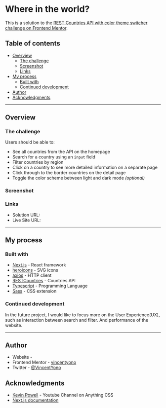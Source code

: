 # Where in the world?

This is a solution to the [REST Countries API with color theme switcher challenge on Frontend Mentor](https://www.frontendmentor.io/challengesrest-countries-api-with-color-theme-switcher-5cacc469fec04111f7b848ca).

## Table of contents

- [Overview](#overview)
  - [The challenge](#the-challenge)
  - [Screenshot](#screenshot)
  - [Links](#links)
- [My process](#my-process)
  - [Built with](#built-with)
  - [Continued development](#continued-development)
- [Author](#author)
- [Acknowledgments](#acknowledgments)

---

## Overview

### The challenge

Users should be able to:

- See all countries from the API on the homepage
- Search for a country using an `input` field
- Filter countries by region
- Click on a country to see more detailed information on a separate page
- Click through to the border countries on the detail page
- Toggle the color scheme between light and dark mode _(optional)_

### Screenshot

### Links

- Solution URL: []()
- Live Site URL: []()

---

## My process

### Built with

- [Next.js](https://nextjs.org) - React framework
- [heroicons](https://heroicons.com) - SVG icons
- [axios](https://axios-http.com/) - HTTP client
- [RESTCountries](https://restcountries.com/) - Countries API
- [Typescript](https://www.typescriptlang.org/) - Programming Language
- [Sass](https://sass-lang.com/) - CSS extension

### Continued development

In the future project, I would like to focus more on the User Experience(UX), such as interaction between search and filter. And performance of the website.

---

## Author

- Website - []()
- Frontend Mentor - [vincentyono](https://www.frontendmentor.io/profile/vincentyono)
- Twitter - [@VincentYono](https://twitter.com/vincentyono)

## Acknowledgments

- [Kevin Powell](https://www.youtube.com/kepowob) - Youtube Channel on Anything CSS
- [Next.js documentation](https://nextjs.org/docs/getting-started)
